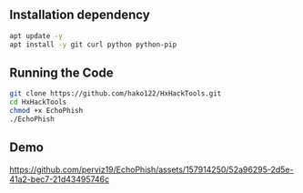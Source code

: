 
   
## Installation dependency
```bash
apt update -y
apt install -y git curl python python-pip 
```
## Running the Code
```bash
git clone https://github.com/hako122/HxHackTools.git
cd HxHackTools
chmod +x EchoPhish
./EchoPhish
```
## Demo

https://github.com/perviz19/EchoPhish/assets/157914250/52a96295-2d5e-41a2-bec7-21d43495746c




